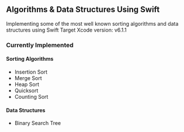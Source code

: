 ## Algorithms & Data Structures Using Swift
Implementing some of the most well known sorting algorithms and data structures using Swift
Target Xcode version: v6.1.1

### Currently Implemented

#### Sorting Algorithms
* Insertion Sort
* Merge Sort
* Heap Sort
* Quicksort
* Counting Sort

#### Data Structures
* Binary Search Tree




